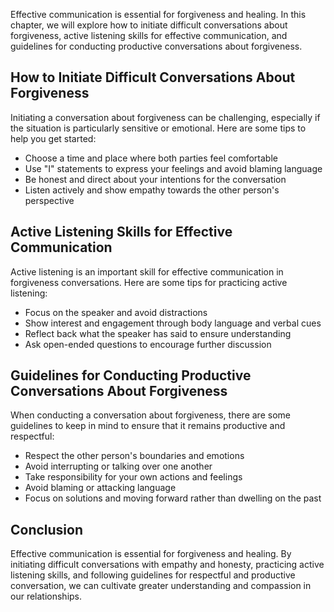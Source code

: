 
Effective communication is essential for forgiveness and healing. In this chapter, we will explore how to initiate difficult conversations about forgiveness, active listening skills for effective communication, and guidelines for conducting productive conversations about forgiveness.

How to Initiate Difficult Conversations About Forgiveness
---------------------------------------------------------

Initiating a conversation about forgiveness can be challenging, especially if the situation is particularly sensitive or emotional. Here are some tips to help you get started:

* Choose a time and place where both parties feel comfortable
* Use "I" statements to express your feelings and avoid blaming language
* Be honest and direct about your intentions for the conversation
* Listen actively and show empathy towards the other person's perspective

Active Listening Skills for Effective Communication
---------------------------------------------------

Active listening is an important skill for effective communication in forgiveness conversations. Here are some tips for practicing active listening:

* Focus on the speaker and avoid distractions
* Show interest and engagement through body language and verbal cues
* Reflect back what the speaker has said to ensure understanding
* Ask open-ended questions to encourage further discussion

Guidelines for Conducting Productive Conversations About Forgiveness
--------------------------------------------------------------------

When conducting a conversation about forgiveness, there are some guidelines to keep in mind to ensure that it remains productive and respectful:

* Respect the other person's boundaries and emotions
* Avoid interrupting or talking over one another
* Take responsibility for your own actions and feelings
* Avoid blaming or attacking language
* Focus on solutions and moving forward rather than dwelling on the past

Conclusion
----------

Effective communication is essential for forgiveness and healing. By initiating difficult conversations with empathy and honesty, practicing active listening skills, and following guidelines for respectful and productive conversation, we can cultivate greater understanding and compassion in our relationships.
